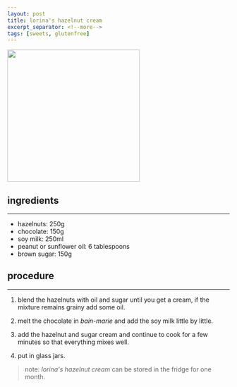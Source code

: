 ```yaml
---
layout: post
title: lorina's hazelnut cream
excerpt_separator: <!--more-->
tags: [sweets, glutenfree]
---
```


 <img src="../../../images/nocciolata-lorina.jpg" width="300">

<!--more-->

## ingredients
---

- hazelnuts: 250g
- chocolate: 150g 
- soy milk: 250ml
- peanut or sunflower oil: 6 tablespoons
- brown sugar: 150g

## procedure
---

1. blend the hazelnuts with oil and sugar until you get a cream, if the mixture remains grainy add some oil. 
   
2. melt the chocolate in *bain-marie* and add the soy milk little by little. 
   
3. add the hazelnut and sugar cream and continue to cook for a few minutes so that everything mixes well. 
   
4. put in glass jars. 

> note: *lorina's hazelnut cream* can be stored in the fridge for one month.

